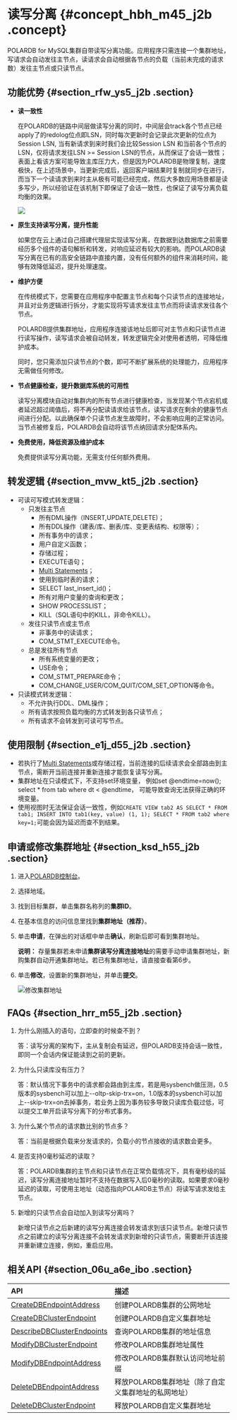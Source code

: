 # 读写分离 {#concept_hbh_m45_j2b .concept}

POLARDB for MySQL集群自带读写分离功能。应用程序只需连接一个集群地址，写请求会自动发往主节点，读请求会自动根据各节点的负载（当前未完成的请求数）发往主节点或只读节点。

## 功能优势 {#section_rfw_ys5_j2b .section}

-   **读一致性** 

    在POLARDB的链路中间层做读写分离的同时，中间层会track各个节点已经apply了的redolog位点即LSN，同时每次更新时会记录此次更新的位点为Session LSN, 当有新请求到来时我们会比较Session LSN 和当前各个节点的LSN，仅将请求发往LSN \>= Session LSN的节点，从而保证了会话一致性；表面上看该方案可能导致主库压力大，但是因为POLARDB是物理复制，速度极快，在上述场景中，当更新完成后，返回客户端结果时复制就同步在进行，而当下一个读请求到来时主从极有可能已经完成，然后大多数应用场景都是读多写少，所以经验证在该机制下即保证了会话一致性，也保证了读写分离负载均衡的效果。

    ![](http://static-aliyun-doc.oss-cn-hangzhou.aliyuncs.com/assets/img/76678/156654784134632_zh-CN.png)

-   **原生支持读写分离，提升性能** 

    如果您在云上通过自己搭建代理层实现读写分离，在数据到达数据库之前需要经历多个组件的语句解析和转发，对响应延迟有较大的影响。而POLARDB读写分离在已有的高安全链路中直接内置，没有任何额外的组件来消耗时间，能够有效降低延迟，提升处理速度。

-   **维护方便** 

    在传统模式下，您需要在应用程序中配置主节点和每个只读节点的连接地址，并且对业务逻辑进行拆分，才能实现将写请求发往主节点而将读请求发往各个节点。

    POLARDB提供集群地址，应用程序连接该地址后即可对主节点和只读节点进行读写操作，读写请求会被自动转发，转发逻辑完全对使用者透明，可降低维护成本。

    同时，您只需添加只读节点的个数，即可不断扩展系统的处理能力，应用程序无需做任何修改。

-   **节点健康检查，提升数据库系统的可用性** 

    读写分离模块自动对集群内的所有节点进行健康检查，当发现某个节点宕机或者延迟超过阈值后，将不再分配读请求给该节点，读写请求在剩余的健康节点间进行分配。以此确保单个只读节点发生故障时，不会影响应用的正常访问。当节点被修复后，POLARDB会自动将该节点纳回请求分配体系内。

-   **免费使用，降低资源及维护成本** 

    免费提供读写分离功能，无需支付任何额外费用。


## 转发逻辑 {#section_mvw_kt5_j2b .section}

-   可读可写模式转发逻辑：
    -   只发往主节点
        -   所有DML操作（INSERT,UPDATE,DELETE\)；
        -   所有DDL操作（建表/库、删表/库、变更表结构、权限等）；
        -   所有事务中的请求；
        -   用户自定义函数；
        -   存储过程；
        -   EXECUTE语句；
        -   [Multi Statements](https://dev.mysql.com/doc/internals/en/multi-statement.html)；
        -   使用到临时表的请求；
        -   SELECT last\_insert\_id\(\)；
        -   所有对用户变量的查询和更改；
        -   SHOW PROCESSLIST；
        -   KILL（SQL语句中的KILL，非命令KILL）。
    -   发往只读节点或主节点
        -   非事务中的读请求；
        -   COM\_STMT\_EXECUTE命令。
    -   总是发往所有节点
        -   所有系统变量的更改；
        -   USE命令；
        -   COM\_STMT\_PREPARE命令；
        -   COM\_CHANGE\_USER/COM\_QUIT/COM\_SET\_OPTION等命令。
-   只读模式转发逻辑：
    -   不允许执行DDL、DML操作；
    -   所有请求按照负载均衡的方式转发到各只读节点；
    -   所有请求不会转发到可读可写节点。

## 使用限制 {#section_e1j_d55_j2b .section}

-   若执行了[Multi Statements](https://dev.mysql.com/doc/internals/en/multi-statement.html)或存储过程，当前连接的后续请求会全部路由到主节点，需断开当前连接并重新连接才能恢复读写分离。
-   集群地址在只读模式下，不支持set环境变量， 例如set @endtime=now\(\); select \* from tab where dt < @endtime， 可能导致查询无法获得正确的环境变量。
-   使用视图时无法保证会话一致性，例如`CREATE VIEW tab2 AS SELECT * FROM tab1; INSERT INTO tab1(key, value) (1, 1); SELECT * FROM tab2 where key=1;`可能会因为延迟而查不到结果。

## 申请或修改集群地址 {#section_ksd_h55_j2b .section}

1.  进入[POLARDB控制台](https://polardb.console.aliyun.com/)。
2.  选择地域。
3.  找到目标集群，单击集群名称列的**集群ID**。
4.  在基本信息的访问信息里找到**集群地址（推荐）**。
5.  单击**申请**，在弹出的对话框中单击**确认**，刷新后即可看到集群地址。

    **说明：** 存量集群若未申请**集群读写分离连接地址**的需要手动申请集群地址，新购集群自动开通集群地址。若已有集群地址，请直接查看第6步。

6.  单击**修改**，设置新的集群地址，并单击**提交**。

    ![修改集群地址](http://static-aliyun-doc.oss-cn-hangzhou.aliyuncs.com/assets/img/15443/156654784145064_zh-CN.png)


## FAQs {#section_hrr_m55_j2b .section}

1.  为什么刚插入的语句，立即查的时候查不到？

    答：读写分离的架构下，主从复制会有延迟，但POLARDB支持会话一致性，即同一个会话内保证能读到之前的更新。

2.  为什么只读库没有压力？

    答：默认情况下事务中的请求都会路由到主库，若是用sysbench做压测，0.5版本的sysbench可以加上--oltp-skip-trx=on，1.0版本的sysbench可以加上--skip-trx=on去掉事务，若业务上因为事务较多导致只读库负载过低，可以提交工单开启读写分离下的分布式事务。

3.  为什么某个节点的请求数比别的节点多？

    答：当前是根据负载来分发请求的，负载小的节点接收的请求数会更多。

4.  是否支持0毫秒延迟的读取？

    答：POLARDB集群的主节点和只读节点在正常负载情况下，具有毫秒级的延迟，读写分离连接地址暂时不支持在数据写入后0毫秒的读取。如果要求0毫秒延迟的读取，可使用主地址（动态指向POLARDB主节点）将读写请求发给主节点。

5.  新增的只读节点会自动加入到读写分离吗？

    新增只读节点之后新建的读写分离连接会转发请求到该只读节点。新增只读节点之前建立的读写分离连接不会转发请求到新增的只读节点，需要断开该连接并重新建立连接，例如，重启应用。


## 相关API {#section_06u_a6e_ibo .section}

|API|描述|
|:--|:-|
|[CreateDBEndpointAddress](../intl.zh-CN/API参考/访问地址/CreateDBEndpointAddress.md#)|创建POLARDB集群的公网地址|
|[CreateDBClusterEndpoint](../intl.zh-CN/API参考/访问地址/CreateDBClusterEndpoint.md#)|创建POLARDB自定义集群地址|
|[DescribeDBClusterEndpoints](../intl.zh-CN/API参考/访问地址/DescribeDBClusterEndpoints.md#)|查询POLARDB集群的地址信息|
|[ModifyDBClusterEndpoint](../intl.zh-CN/API参考/访问地址/ModifyDBClusterEndpoint.md#)|修改POLARDB集群地址属性|
|[ModifyDBEndpointAddress](../intl.zh-CN/API参考/访问地址/ModifyDBEndpointAddress.md#)|修改POLARDB集群默认访问地址前缀|
|[DeleteDBEndpointAddress](../intl.zh-CN/API参考/访问地址/DeleteDBEndpointAddress.md#)|释放POLARDB集群地址（除了自定义集群地址的私网地址）|
|[DeleteDBClusterEndpoint](../intl.zh-CN/API参考/访问地址/DeleteDBClusterEndpoint.md#)|释放POLARDB自定义集群地址|

